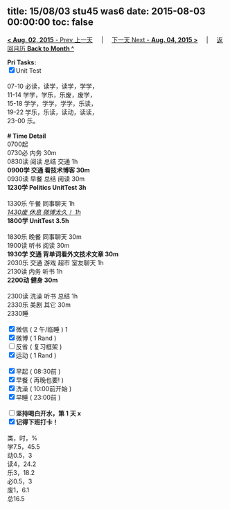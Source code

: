 title: 15/08/03 stu45 was6
date: 2015-08-03 00:00:00
toc: false
---
[**< Aug. 02, 2015** - Prev 上一天](/lifelogs/2015/08/d02.html) &nbsp; &nbsp; | &nbsp; &nbsp; [下一天 Next - **Aug. 04, 2015 >**](/lifelogs/2015/08/d04.html) &nbsp; &nbsp; |  &nbsp; &nbsp; [返回月历 **Back to Month ^**](/lifelogs/2015/08/index.html)
<br/><div><strong>Pri Tasks:</strong></div><div><input checked="true" type="checkbox"/>Unit Test</div><div><br/></div><div>07-10 必读，读学，读学，学学，</div><div>11-14 学学，学乐，乐废，废学，</div><div>15-18 学学，学学，学学，乐读，</div><div>19-22 学乐，乐读，读动，读读，</div><div>23-00 乐。</div><div><br/></div><div><b># Time Detail</b></div><div>0700起</div><div>0730必 内务 30m</div><div>0830读 阅读 总结 交通 1h</div><div><b>0900学 交通 看技术博客 30m</b></div><div>0930读 早餐 总结 阅读 30m</div><div><strong>1230学 Politics UnitTest 3h</strong></div><div><br clear="none"/></div><div>1330乐 午餐 同事聊天 1h</div><div><i><u>1430废 休息 微博太久！ 1h</u></i></div><div><strong>1800学 UnitTest 3</strong><strong>.5h</strong></div><div><br/></div><div>1830乐 晚餐 同事聊天 30m</div><div>1900读 听书 阅读 30m</div><div><b>1930学 交通 背单词看外文技术文章 30m</b></div><div>2030乐 交通 游戏 超市 室友聊天 1h</div><div>2130读 内务 听书 1h</div><div><b>2200动 健身 30m</b></div><div><br/></div><div>2300读 洗澡 听书 总结 1h</div><div>2330乐 美剧 其它 30m</div><div>2330睡</div><div><br/></div><div><input checked="true" type="checkbox"/>微信 ( 2 午/临睡 ) 1</div><div><input checked="true" type="checkbox"/>微博 ( 1 Rand ) </div><div><input type="checkbox"/>反省 ( 复习框架 ) </div><div><input checked="true" type="checkbox"/>运动 ( 1 Rand ) </div><div><br/></div><div><input checked="true" type="checkbox"/>早起 ( 08:30前 ) </div><div><input checked="true" type="checkbox"/>早餐 ( 再晚也要! ) </div><div><input checked="true" type="checkbox"/>洗澡 ( 10:00前开始 ) <br/></div><div><input checked="true" type="checkbox"/>早睡 ( 23:00前 ) </div><div><b><br/></b></div><div><b><input type="checkbox"/>坚持喝白开水，第 1 天 x</b></div><div><b><input checked="true" type="checkbox"/></b><b>记得</b><b>下班打卡！</b></div><div><br clear="none"/></div><div>类，时，%</div><div>学7.5，45.5</div><div>动0.5，3</div><div>读4，24.2</div><div>乐3，18.2</div><div>必0.5，3</div><div>废1，6.1</div><div>总16.5</div>